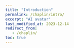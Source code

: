 ```yaml
---
title: "Introduction"
permalink: /chaplin/intro/
excerpt: "AI avatar"
last_modified_at: 2023-12-14
redirect_from:
   - /chaplin/
toc: true
---
```



